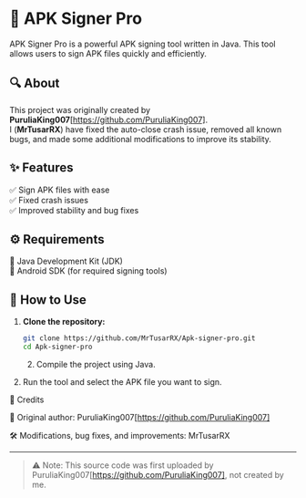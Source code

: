 # 🚀 APK Signer Pro  

APK Signer Pro is a powerful APK signing tool written in Java. This tool allows users to sign APK files quickly and efficiently.  

## 🔍 About  

This project was originally created by **PuruliaKing007**[https://github.com/PuruliaKing007].  
I (**MrTusarRX**) have fixed the auto-close crash issue, removed all known bugs, and made some additional modifications to improve its stability.  

## ✨ Features  

✅ Sign APK files with ease  
✅ Fixed crash issues  
✅ Improved stability and bug fixes  

## ⚙️ Requirements  

📌 Java Development Kit (JDK)  
📌 Android SDK (for required signing tools)  

## 🚀 How to Use  

1. **Clone the repository:**  
   ```bash
   git clone https://github.com/MrTusarRX/Apk-signer-pro.git
   cd Apk-signer-pro
   ```



   2. Compile the project using Java.


3. Run the tool and select the APK file you want to sign.



🙌 Credits

🎩 Original author: PuruliaKing007[https://github.com/PuruliaKing007]

🛠 Modifications, bug fixes, and improvements: MrTusarRX



---

> ⚠️ Note: This source code was first uploaded by PuruliaKing007[https://github.com/PuruliaKing007], not created by me.
